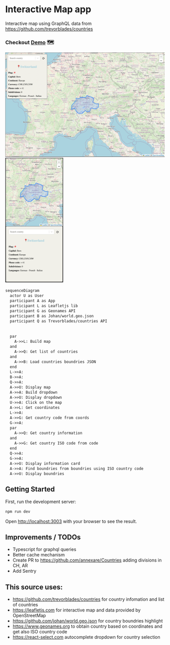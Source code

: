 # Interactive Map app

Interactive map using GraphQL data from https://github.com/trevorblades/countries

### Checkout [Demo](https://stefanoantonel.github.io/interactive-map/) 🗺

<p>
  <img src="https://raw.githubusercontent.com/stefanoantonel/interactive-map/main/public/desktop.png" alt="Preview map in desktop." width="600">
  <img src="https://raw.githubusercontent.com/stefanoantonel/interactive-map/main/public/mobile.png" alt="Preview map in mobile" width="183">
</p>

```mermaid
sequenceDiagram
  actor U as User
  participant A as App
  participant L as Leafletjs lib
  participant G as Geonames API
  participant B as Johan/world.geo.json
  participant Q as Trevorblades/countries API


  par
    A->>L: Build map
  and
    A->>Q: Get list of countries
  and
    A->>B: Load countries boundries JSON
  end
  L->>A: 
  B->>A: 
  Q->>A: 
  A->>U: Display map
  A->>A: Build dropdown
  A->>U: Display dropdown
  U->>A: Click on the map
  A->>L: Get coordinates
  L->>A: 
  A->>G: Get country code from coords
  G->>A: 
  par
    A->>Q: Get country information
  and
    A->>G: Get country ISO code from code
  end
  Q->>A: 
  G->>A: 
  A->>U: Display information card
  A->>A: Find boundries from boundries using ISO country code
  A->>U: Display boundries
```

## Getting Started

First, run the development server:

```bash
npm run dev
```

Open [http://localhost:3003](http://localhost:3003) with your browser to see the result.

## Improvements / TODOs

- Typescript for graphql queries
- Better cache mechanism
- Create PR to https://github.com/annexare/Countries adding divisions in CH, AR
- Add Sentry

## This source uses:

- https://github.com/trevorblades/countries for country infomation and list of countries
- https://leafletjs.com for interactive map and data provided by OpenStreetMap
- https://github.com/johan/world.geo.json for country boundries highlight
- https://www.geonames.org to obtain country based on coordinates and get also ISO country code
- https://react-select.com autocomplete dropdown for country selection
